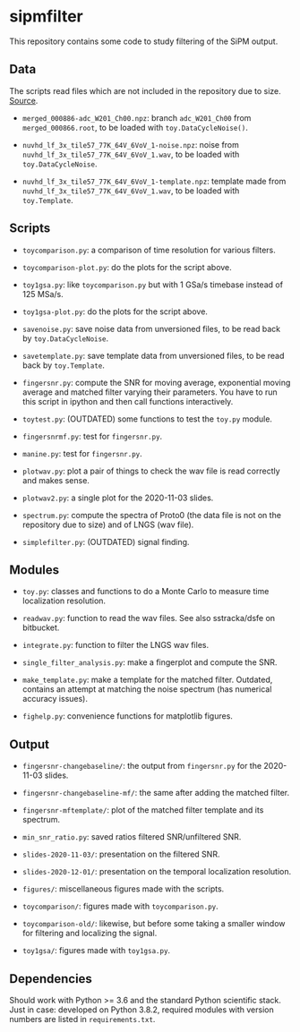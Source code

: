 # sipmfilter

This repository contains some code to study filtering of the SiPM output.

## Data

The scripts read files which are not included in the repository due to size. [Source](http://ds50tb.lngs.infn.it:2180/SiPM/Tiles/FBK/NUV/MB2-LF-3x/).

  * `merged_000886-adc_W201_Ch00.npz`: branch `adc_W201_Ch00` from `merged_000866.root`, to be loaded with `toy.DataCycleNoise()`.
  
  * `nuvhd_lf_3x_tile57_77K_64V_6VoV_1-noise.npz`: noise from `nuvhd_lf_3x_tile57_77K_64V_6VoV_1.wav`, to be loaded with `toy.DataCycleNoise`.
  
  * `nuvhd_lf_3x_tile57_77K_64V_6VoV_1-template.npz`: template made from `nuvhd_lf_3x_tile57_77K_64V_6VoV_1.wav`, to be loaded with `toy.Template`.

## Scripts

  * `toycomparison.py`: a comparison of time resolution for various filters.
  
  * `toycomparison-plot.py`: do the plots for the script above.
  
  * `toy1gsa.py`: like `toycomparison.py` but with 1 GSa/s timebase instead of
    125 MSa/s.
    
  * `toy1gsa-plot.py`: do the plots for the script above.

  * `savenoise.py`: save noise data from unversioned files, to be read back
    by `toy.DataCycleNoise`.
    
  * `savetemplate.py`: save template data from unversioned files, to be read
    back by `toy.Template`.
  
  * `fingersnr.py`: compute the SNR for moving average, exponential moving
    average and matched filter varying their parameters. You have to run this
    script in ipython and then call functions interactively.
  
  * `toytest.py`: (OUTDATED) some functions to test the `toy.py` module.
  
  * `fingersnrmf.py`: test for `fingersnr.py`.

  * `manine.py`: test for `fingersnr.py`.
  
  * `plotwav.py`: plot a pair of things to check the wav file is read correctly
    and makes sense.
  
  * `plotwav2.py`: a single plot for the 2020-11-03 slides.
  
  * `spectrum.py`: compute the spectra of Proto0 (the data file is not on the
    repository due to size) and of LNGS (wav file).
  
  * `simplefilter.py`: (OUTDATED) signal finding.
    
## Modules

  * `toy.py`: classes and functions to do a Monte Carlo to measure time
    localization resolution.

  * `readwav.py`: function to read the wav files. See also sstracka/dsfe on
    bitbucket.
  
  * `integrate.py`: function to filter the LNGS wav files.
  
  * `single_filter_analysis.py`: make a fingerplot and compute the SNR.
  
  * `make_template.py`: make a template for the matched filter. Outdated,
    contains an attempt at matching the noise spectrum (has numerical
    accuracy issues).
 
  * `fighelp.py`: convenience functions for matplotlib figures.
  
## Output

  * `fingersnr-changebaseline/`: the output from `fingersnr.py` for the 2020-11-03 slides.
  
  * `fingersnr-changebaseline-mf/`: the same after adding the matched filter.
  
  * `fingersnr-mftemplate/`: plot of the matched filter template and its spectrum.
  
  * `min_snr_ratio.py`: saved ratios filtered SNR/unfiltered SNR.
  
  * `slides-2020-11-03/`: presentation on the filtered SNR.
  
  * `slides-2020-12-01/`: presentation on the temporal localization resolution.
  
  * `figures/`: miscellaneous figures made with the scripts.
  
  * `toycomparison/`: figures made with `toycomparison.py`.
  
  * `toycomparison-old/`: likewise, but before some taking a smaller window for
    filtering and localizing the signal.
    
  * `toy1gsa/`: figures made with `toy1gsa.py`.

## Dependencies

Should work with Python >= 3.6 and the standard Python scientific stack. Just in case: developed on Python 3.8.2, required modules with version numbers are listed in `requirements.txt`.
